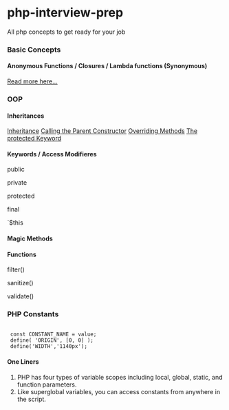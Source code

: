 # php-interview-prep
All php concepts to get ready for your job


### Basic Concepts 


#### Anonymous Functions / Closures / Lambda functions (Synonymous)

[Read more here...](https://www.php.net/manual/en/functions.anonymous.php)


### OOP

#### Inheritances

[Inheritance](https://www.phptutorial.net/php-oop/php-inheritance)
[Calling the Parent Constructor](https://www.phptutorial.net/php-oop/php-call-parent-constructor/)
[Overriding Methods](https://www.phptutorial.net/php-oop/php-override-method/)
[The protected Keyword](https://www.phptutorial.net/php-oop/php-protected/)

#### Keywords / Access Modifieres 

public 

private

protected 

final 

`$this 

#### Magic Methods 


#### Functions 

filter()

sanitize()

validate()


### PHP Constants 
<code>
 const CONSTANT_NAME = value;
 define( 'ORIGIN', [0, 0] );
 define('WIDTH','1140px');
</code>

#### One Liners 

1. PHP has four types of variable scopes including local, global, static, and function parameters.
2. Like superglobal variables, you can access constants from anywhere in the script.





